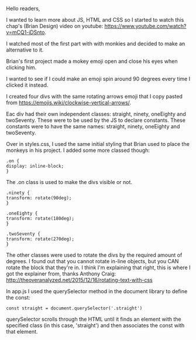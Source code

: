 Hello readers,

I wanted to learn more about JS, HTML and CSS so I started to watch this chap's (Brian Design) video on youtube: https://www.youtube.com/watch?v=mCQ1-iDSnto.

I watched most of the first part with with monkies and decided to make an alternative to it.

Brian's first project made a mokey emoji open and close his eyes when clicking him.

I wanted to see if I could make an emoji spin around 90 degrees every time I clicked it instead.

I created four divs with the same rotating arrows emoji that I copy pasted from https://emojis.wiki/clockwise-vertical-arrows/.

Eac div had their own independent classes: straight, ninety, oneEighty and twoSeventy. These were to be used by the JS to declare constants. These constants were to have the same names: straight, ninety, oneEighty and twoSeventy.

Over in styles.css, I used the same initial styling that Brian used to place the monkeys in his project. I added some more classed though:

    .on {
    display: inline-block;
    }

The .on class is used to make the divs visible or not.

    .ninety {
    transform: rotate(90deg);
    }

    .oneEighty {
    transform: rotate(180deg);
    }

    .twoSeventy {
    transform: rotate(270deg);
    }

The other classes were used to rotate the divs by the required amount of degrees. I found out that you cannot rotate in-line objects, but you CAN rotate the block that they're in. I think I'm explaining that right, this is where I got the explainer from, thanks Anthony Craig: http://theoveranalyzed.net/2015/12/16/rotating-text-with-css

In app.js I used the querySelector method in the document library to define the const:

    const straight = document.querySelector('.straight')

querySelector scrolls through the HTML until it finds an element with the specified class (in this case, 'straight') and then associates the const with that element.
